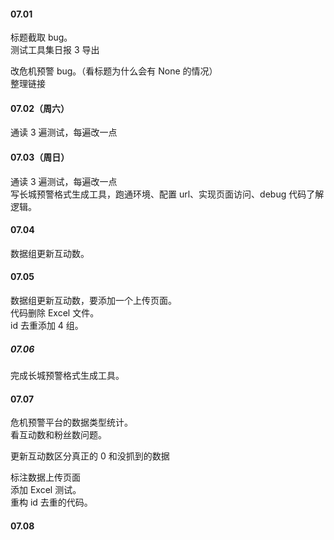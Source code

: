 
#### 07.01  

标题截取 bug。   
测试工具集日报 3 导出   

改危机预警 bug。（看标题为什么会有 None 的情况）   
整理链接   


#### 07.02（周六）   

通读 3 遍测试，每遍改一点    


#### 07.03（周日）

通读 3 遍测试，每遍改一点    
写长城预警格式生成工具，跑通环境、配置 url、实现页面访问、debug 代码了解逻辑。    


#### 07.04 

数据组更新互动数。    


#### 07.05  

数据组更新互动数，要添加一个上传页面。     
代码删除 Excel 文件。    
id 去重添加 4 组。  


##### 07.06  

完成长城预警格式生成工具。   


#### 07.07   

危机预警平台的数据类型统计。   
看互动数和粉丝数问题。    

更新互动数区分真正的 0 和没抓到的数据       

标注数据上传页面   
添加 Excel 测试。   
重构 id 去重的代码。   


#### 07.08   



